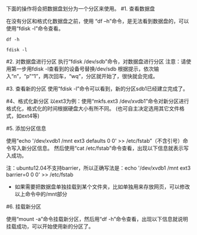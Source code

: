 下面的操作将会把数据盘划分为一个分区来使用。
#1. 查看数据盘

在没有分区和格式化数据盘之前，使用 “df –h”命令，是无法看到数据盘的，可以使用“fdisk -l”命令查看。
```
df -h

fdisk -l
```
#2. 对数据盘进行分区
执行“fdisk  /dev/sdb”命令，对数据盘进行分区
注意：请使用第一步用fdisk -l查看到的设备号替换/dev/sdb
根据提示，依次输入“n”，“p”“1”，两次回车，“wq”，分区就开始了，很快就会完成。

#3. 查看新的分区
使用“fdisk -l”命令可以看到，新的分区sdb1已经建立完成了。

#4、格式化新分区
以ext3为例：使用“mkfs.ext3 /dev/xvdb1”命令对新分区进行格式化，格式化的时间根据硬盘大小有所不同。
(也可自主决定选用其它文件格式，如ext4等)

#5. 添加分区信息

使用“echo '/dev/xvdb1  /mnt ext3    defaults    0  0' >> /etc/fstab”（不含引号）命令写入新分区信息。
然后使用“cat /etc/fstab”命令查看，出现以下信息就表示写入成功。

注：ubuntu12.04不支持barrier，所以正确写法是：echo '/dev/xvdb1  /mnt ext3    barrier=0  0  0' >> /etc/fstab

*  如果需要把数据盘单独挂载到某个文件夹，比如单独用来存放网页，可以修改以上命令中的/mnt部分

#6. 挂载新分区

使用“mount -a”命令挂载新分区，然后用“df -h”命令查看，出现以下信息就说明挂载成功，可以开始使用新的分区了。
